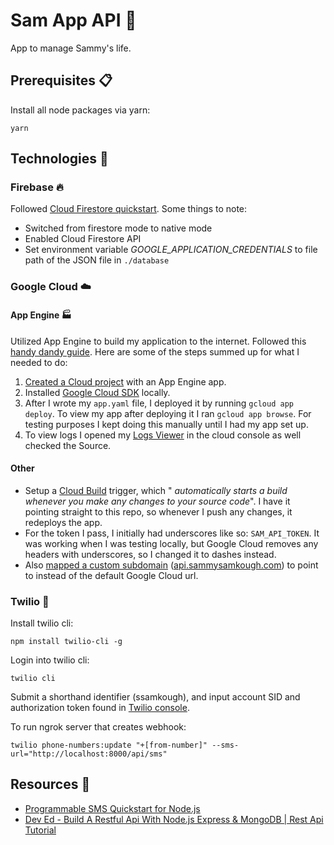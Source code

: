 # Sam App API 🔆

App to manage Sammy's life.

## Prerequisites 📋

Install all node packages via yarn:

`yarn`

## Technologies 🤖

### Firebase 🔥

Followed [Cloud Firestore quickstart](https://firebase.google.com/docs/firestore/quickstart). Some things to note:

- Switched from firestore mode to native mode
- Enabled Cloud Firestore API
- Set environment variable _GOOGLE_APPLICATION_CREDENTIALS_ to file path of the JSON file in `./database`

### Google Cloud ☁️

#### App Engine 🏭

Utilized App Engine to build my application to the internet. Followed this [handy dandy guide](https://cloud.google.com/appengine/docs/standard/nodejs/building-app/). Here are some of the steps summed up for what I needed to do:

1. [Created a Cloud project](https://cloud.google.com/appengine/docs/standard/nodejs/building-app/creating-project) with an App Engine app.
2. Installed [Google Cloud SDK](https://cloud.google.com/sdk/docs/) locally.
3. After I wrote my `app.yaml` file, I deployed it by running `gcloud app deploy`. To view my app after deploying it I ran `gcloud app browse`. For testing purposes I kept doing this manually until I had my app set up.
4. To view logs I opened my [Logs Viewer](https://cloud.google.com/appengine/docs/standard/nodejs/building-app/viewing-service-logs) in the cloud console as well checked the Source.

#### Other

- Setup a [Cloud Build](https://cloud.google.com/run/docs/continuous-deployment-with-cloud-build) trigger, which " _automatically starts a build whenever you make any changes to your source code_". I have it pointing straight to this repo, so whenever I push any changes, it redeploys the app.
- For the token I pass, I initially had underscores like so: `SAM_API_TOKEN`. It was working when I was testing locally, but Google Cloud removes any headers with underscores, so I changed it to dashes instead.
- Also [mapped a custom subdomain](https://cloud.google.com/appengine/docs/standard/python/mapping-custom-domains) ([api.sammysamkough.com](api.sammysamkough.com)) to point to instead of the default Google Cloud url.

### Twilio 📱

Install twilio cli:

`npm install twilio-cli -g`

Login into twilio cli:

`twilio cli`

Submit a shorthand identifier (ssamkough), and input account SID and authorization token found in [Twilio console](https://www.twilio.com/console).

To run ngrok server that creates webhook:

`twilio phone-numbers:update "+[from-number]" --sms-url="http://localhost:8000/api/sms"`

## Resources 👏

- [Programmable SMS Quickstart for Node.js](https://www.twilio.com/docs/sms/quickstart/node)
- [Dev Ed - Build A Restful Api With Node.js Express & MongoDB | Rest Api Tutorial](https://www.youtube.com/watch?v=vjf774RKrLc)
